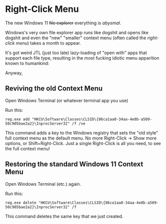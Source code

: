 # Right-Click Menu

The new Windows 11 ~~file explorer~~ everything is _abysmal_.

Windows's very own file explorer app runs like dogshit and opens like dogshit and even the "new" "smaller" context menu (often called the _right-click menu_) takes a month to appear.

It's got weird JTL (just too late) lazy-loading of "open with" apps that support each file type, resulting in the most fucking idiotic menu apparition known to humankind:



Anyway,

## Reviving the old Context Menu

Open Windows Terminal (or whatever terminal app you use)

Run this:

```
reg.exe add "HKCU\Software\Classes\CLSID\{86ca1aa0-34aa-4e8b-a509-50c905bae2a2}\InprocServer32" /f /ve
```

This command adds a key to the Windows registry that sets the "old style" full context menu as the default menu. No more Right-Click → Show more options, or Shift+Right-Click. Just a single Right-Click is all you need, to see the full context menu!

## Restoring the standard Windows 11 Context Menu

Open Windows Terminal (etc.) again.

Run this:

```
reg.exe delete "HKCU\Software\Classes\CLSID\{86ca1aa0-34aa-4e8b-a509-50c905bae2a2}\InprocServer32" /f
```

This command deletes the same key that we just created.

